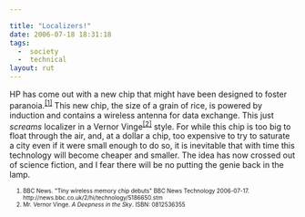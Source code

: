 ```yaml
---

title: "Localizers!"
date: 2006-07-18 18:31:18
tags:
  -  society
  -  technical
layout: rut
---
```


HP has come out with a new chip that might have been designed to foster paranoia.<sup><a title="BBC NEWS | Technology | Tiny wireless memory chip debuts" href="http://news.bbc.co.uk/2/hi/technology/5186650.stm">[1]</a></sup>  This new chip, the size of a grain of rice, is powered by induction and contains a wireless antenna for data exchange.  This just <em>screams</em> localizer in a Vernor Vinge<sup><a title="A Deepness in the Sky: A Novel (Zones of Thought) (Mass Market Paperback) " href="http://www.amazon.com/gp/product/0812536355/sr=8-4/qid=1153246853/ref=pd_bbs_4/104-8452981-6293526?ie=UTF8:">[2]</a></sup> style.  For while this chip is too big to float through the air, and, at a dollar a chip, too expensive to try to saturate a city even if it were small enough to do so, it is inevitable that with time this technology will become cheaper and smaller.  The idea has now crossed out of science fiction, and I fear there will be no putting the genie back in the lamp.
<ol><font size="-2">
	<li><font size="-2">BBC News.   "Tiny wireless memory chip debuts" BBC News Technology 2006-07-17.  http://news.bbc.co.uk/2/hi/technology/5186650.stm</font></li>
	<li><font size="-2">Mr. Vernor Vinge.  <em>A Deepness in the Sky</em>.  ISBN: 0812536355</font></li>
</font></ol>

